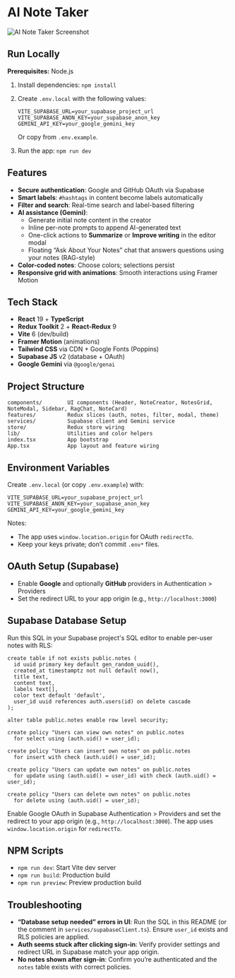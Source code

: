 # AI Note Taker

![AI Note Taker Screenshot](store/notespro.ico)

## Run Locally

**Prerequisites:**  Node.js


1. Install dependencies:
   `npm install`
2. Create `.env.local` with the following values:

   ```
   VITE_SUPABASE_URL=your_supabase_project_url
   VITE_SUPABASE_ANON_KEY=your_supabase_anon_key
   GEMINI_API_KEY=your_google_gemini_key
   ```
   Or copy from `.env.example`.
3. Run the app:
   `npm run dev`

## Features

- **Secure authentication**: Google and GitHub OAuth via Supabase
- **Smart labels**: `#hashtags` in content become labels automatically
- **Filter and search**: Real-time search and label-based filtering
- **AI assistance (Gemini)**:
  - Generate initial note content in the creator
  - Inline per-note prompts to append AI-generated text
  - One-click actions to **Summarize** or **Improve writing** in the editor modal
  - Floating “Ask About Your Notes” chat that answers questions using your notes (RAG-style)
- **Color-coded notes**: Choose colors; selections persist
- **Responsive grid with animations**: Smooth interactions using Framer Motion

## Tech Stack

- **React** 19 + **TypeScript**
- **Redux Toolkit** 2 + **React-Redux** 9
- **Vite** 6 (dev/build)
- **Framer Motion** (animations)
- **Tailwind CSS** via CDN + Google Fonts (Poppins)
- **Supabase JS** v2 (database + OAuth)
- **Google Gemini** via `@google/genai`

## Project Structure

```
components/        UI components (Header, NoteCreator, NotesGrid, NoteModal, Sidebar, RagChat, NoteCard)
features/          Redux slices (auth, notes, filter, modal, theme)
services/          Supabase client and Gemini service
store/             Redux store wiring
lib/               Utilities and color helpers
index.tsx          App bootstrap
App.tsx            App layout and feature wiring
```

## Environment Variables

Create `.env.local` (or copy `.env.example`) with:

```
VITE_SUPABASE_URL=your_supabase_project_url
VITE_SUPABASE_ANON_KEY=your_supabase_anon_key
GEMINI_API_KEY=your_google_gemini_key
```

Notes:
- The app uses `window.location.origin` for OAuth `redirectTo`.
- Keep your keys private; don’t commit `.env*` files.

## OAuth Setup (Supabase)

- Enable **Google** and optionally **GitHub** providers in Authentication > Providers
- Set the redirect URL to your app origin (e.g., `http://localhost:3000`)

## Supabase Database Setup

Run this SQL in your Supabase project's SQL editor to enable per-user notes with RLS:

```
create table if not exists public.notes (
  id uuid primary key default gen_random_uuid(),
  created_at timestamptz not null default now(),
  title text,
  content text,
  labels text[],
  color text default 'default',
  user_id uuid references auth.users(id) on delete cascade
);

alter table public.notes enable row level security;

create policy "Users can view own notes" on public.notes
  for select using (auth.uid() = user_id);

create policy "Users can insert own notes" on public.notes
  for insert with check (auth.uid() = user_id);

create policy "Users can update own notes" on public.notes
  for update using (auth.uid() = user_id) with check (auth.uid() = user_id);

create policy "Users can delete own notes" on public.notes
  for delete using (auth.uid() = user_id);
```

Enable Google OAuth in Supabase Authentication > Providers and set the redirect to your app origin (e.g., `http://localhost:3000`). The app uses `window.location.origin` for `redirectTo`.

## NPM Scripts

- `npm run dev`: Start Vite dev server
- `npm run build`: Production build
- `npm run preview`: Preview production build

## Troubleshooting

- **“Database setup needed” errors in UI**: Run the SQL in this README (or the comment in `services/supabaseClient.ts`). Ensure `user_id` exists and RLS policies are applied.
- **Auth seems stuck after clicking sign-in**: Verify provider settings and redirect URL in Supabase match your app origin.
- **No notes shown after sign-in**: Confirm you’re authenticated and the `notes` table exists with correct policies.
